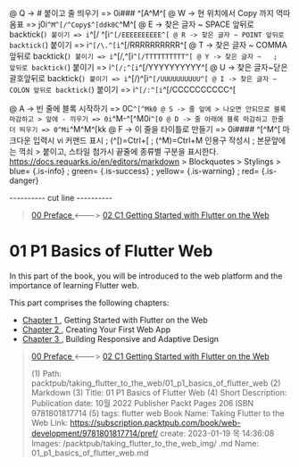 
@ Q -> # 붙이고 줄 띄우기 => 0i### ^[A^M^[
@ W -> 현 위치에서 Copy 까지 역따옴표 => j0i```^M^[/^Copy$^[ddk0C```^M^[
@ E -> 찾은 글자 ~ SPACE 앞뒤로 backtick(`) 붙이기 => i`^[/ ^[i`^[/EEEEEEEEEE^[
@ R -> 찾은 글자 ~ POINT 앞뒤로 backtick(`) 붙이기 => i`^[/\.^[i`^[/RRRRRRRRRR^[
@ T -> 찾은 글자 ~ COMMA 앞뒤로 backtick(`) 붙이기 => i`^[/,^[i`^[/TTTTTTTTTT^[
@ Y -> 찾은 글자 ~   ;   앞뒤로 backtick(`) 붙이기 => i`^[/;^[i`^[/YYYYYYYYYY^[
@ U -> 찾은 글자~닫은괄호앞뒤로 backtick(`) 붙이기 => i`^[/)^[i`^[/UUUUUUUUUU^[
@ I -> 찾은 글자 ~ COLON 앞뒤로 backtick(`) 붙이기 => i`^[/:^[i`^[/CCCCCCCCCC^[

@ A -> 빈 줄에 블록 시작하기 => 0C```^[^Mk0
@ S -> 줄 앞에 > 나오면 안되므로 블록 마감하고 > 앞에 - 끼우기 => 0i```^M-^[^M0i```^[0
@ D -> 줄 아래에 블록 마감하고 한줄 더 띄우기 => 0^Mi```^M^M^[kk
@ F -> 이 줄을 타이틀로 만들기 => 0i#### ^[^M^[
    마크다운 입력시 vi 커맨드 표시 ; (^[)=Ctrl+[ ; (^M)=Ctrl+M
    인용구 작성시 ; 본문앞에는 꺽쇠 > 붙이고, 스타일 첨가시 끝줄에 종류별 구분을 표시한다.
    https://docs.requarks.io/en/editors/markdown > Blockquotes > Stylings >
    blue= {.is-info} ; green= {.is-success} ; yellow= {.is-warning} ; red= {.is-danger}

---------- cut line ----------

> [ 00 Preface ](/packtpub/taking_flutter_to_the_web/00_preface) <---> [ 02 C1 Getting Started with Flutter on the Web ](/packtpub/taking_flutter_to_the_web/02_c1_getting_started_with_flutter_on_the_web)

# 01 P1 Basics of Flutter Web

In this part of the book, you will be introduced to the web platform and the importance of learning Flutter web.

This part comprises the following chapters:

- [ Chapter 1 ](/packtpub/taking_flutter_to_the_web/02_c1_getting_started_with_flutter_on_the_web
), Getting Started with Flutter on the Web
- [ Chapter 2 ](/packtpub/taking_flutter_to_the_web/03_c2_creating_your_first_web_app
), Creating Your First Web App
- [ Chapter 3 ](/packtpub/taking_flutter_to_the_web/04_c3_building_responsive_and_adaptive_designs
), Building Responsive and Adaptive Design



> [ 00 Preface ](/packtpub/taking_flutter_to_the_web/00_preface) <---> [ 02 C1 Getting Started with Flutter on the Web ](/packtpub/taking_flutter_to_the_web/02_c1_getting_started_with_flutter_on_the_web)
>
> (1) Path: packtpub/taking_flutter_to_the_web/01_p1_basics_of_flutter_web
> (2) Markdown
> (3) Title: 01 P1 Basics of Flutter Web
> (4) Short Description: Publication date: 10월 2022 Publisher Packt Pages 206 ISBN 9781801817714
> (5) tags: flutter web
> Book Name: Taking Flutter to the Web
> Link: https://subscription.packtpub.com/book/web-development/9781801817714/pref/
> create: 2023-01-19 목 14:36:08
> Images: /packtpub/taking_flutter_to_the_web_img/
> .md Name: 01_p1_basics_of_flutter_web.md

